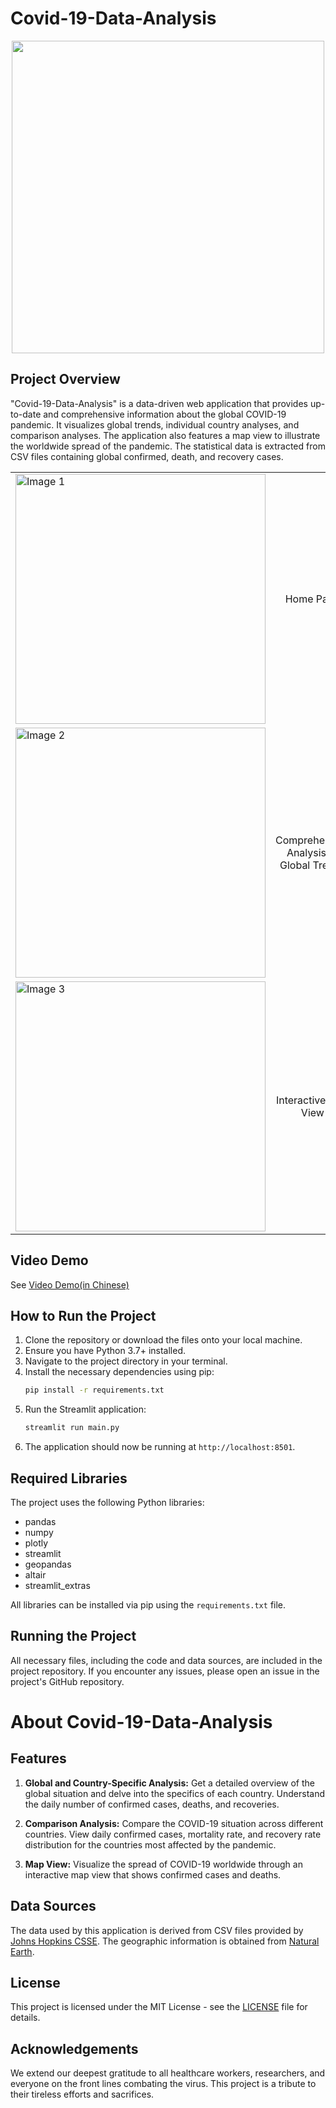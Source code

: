 # Covid-19-Data-Analysis

<div align="center">
  <img src="https://cdn.mathpix.com/snip/images/Bxg4ceomxCnysNVZKjVg9AuwZJurq8uljdceAw4qQT8.original.fullsize.png" width="500"/>
</div>

## Project Overview
"Covid-19-Data-Analysis" is a data-driven web application that provides up-to-date and comprehensive information about the global COVID-19 pandemic. It visualizes global trends, individual country analyses, and comparison analyses. The application also features a map view to illustrate the worldwide spread of the pandemic. The statistical data is extracted from CSV files containing global confirmed, death, and recovery cases.
<table>
  <tr>
    <td>
      <img src="https://cdn.mathpix.com/snip/images/m7KJpwsnXHq0H1mWtUPNNTiO9G6lZDfZRHcOyv8HAVI.original.fullsize.png" alt="Image 1" width="400">
    </td>
    <td style="text-align: center;">
      Home Page
    </td>
  </tr>
  <tr>
    <td>
      <img src="https://cdn.mathpix.com/snip/images/uFsxb_7oPiMjLS9P__hrf2BleBQs1FkclxWP5OwVrhg.original.fullsize.png" alt="Image 2" width="400">
    </td>
    <td style="text-align: center;">
      Comprehensive Analysis of Global Trends
    </td>
  </tr>
  <tr>
    <td>
      <img src="https://cdn.mathpix.com/snip/images/3r3gwyspO8pXeFd_zfP8ob310--4XDEr2BTH5xUG8IQ.original.fullsize.png" alt="Image 3" width="400">
    </td>
    <td style="text-align: center;">
      Interactive Map View
    </td>
  </tr>
</table>


## Video Demo
See [Video Demo(in Chinese)](https://www.capcut.cn/share/7247485648234353931?t=1)

## How to Run the Project
1. Clone the repository or download the files onto your local machine.
2. Ensure you have Python 3.7+ installed.
3. Navigate to the project directory in your terminal.
4. Install the necessary dependencies using pip:
   ```sh
   pip install -r requirements.txt
   ```
5. Run the Streamlit application:
   ```sh
   streamlit run main.py
   ```
6. The application should now be running at `http://localhost:8501`.

## Required Libraries
The project uses the following Python libraries:
- pandas
- numpy
- plotly
- streamlit
- geopandas
- altair
- streamlit_extras

All libraries can be installed via pip using the `requirements.txt` file.


## Running the Project
All necessary files, including the code and data sources, are included in the project repository. If you encounter any issues, please open an issue in the project's GitHub repository.

# About Covid-19-Data-Analysis

## Features
1. **Global and Country-Specific Analysis:** Get a detailed overview of the global situation and delve into the specifics of each country. Understand the daily number of confirmed cases, deaths, and recoveries.

2. **Comparison Analysis:** Compare the COVID-19 situation across different countries. View daily confirmed cases, mortality rate, and recovery rate distribution for the countries most affected by the pandemic.

3. **Map View:** Visualize the spread of COVID-19 worldwide through an interactive map view that shows confirmed cases and deaths.


## Data Sources
The data used by this application is derived from CSV files provided by [Johns Hopkins CSSE](https://github.com/CSSEGISandData/COVID-19#covid-19-data-repository-by-the-center-for-systems-science-and-engineering-csse-at-johns-hopkins-university). The geographic information is obtained from [Natural Earth](https://www.naturalearthdata.com/downloads/10m-cultural-vectors/).

## License
This project is licensed under the MIT License - see the [LICENSE](https://github.com/Namenameee/Covid-19-Data-Analysis/LICENSE) file for details. 

## Acknowledgements
We extend our deepest gratitude to all healthcare workers, researchers, and everyone on the front lines combating the virus. This project is a tribute to their tireless efforts and sacrifices.



